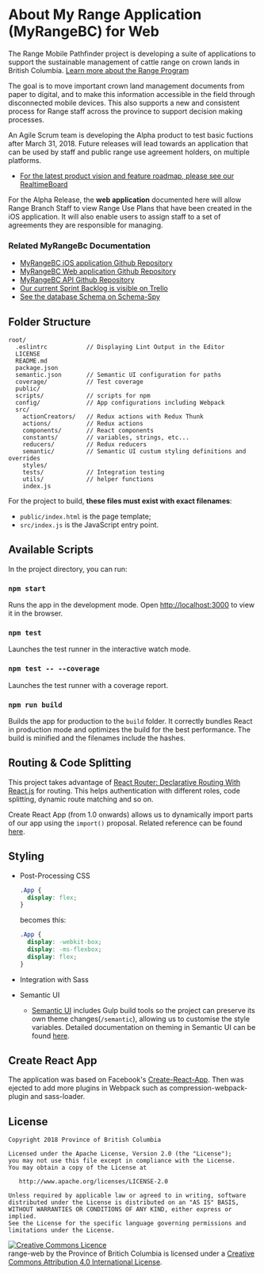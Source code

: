 # About My Range Application (MyRangeBC) for Web

The Range Mobile Pathfinder project is developing a suite of applications to support the sustainable management of cattle range on crown lands in British Columbia. [Learn more about the Range Program](https://www.for.gov.bc.ca/hra/)

The goal is to move important crown land management documents from paper to digital, and to make this information accessible in the field through disconnected mobile devices. This also supports a new and consistent process for Range staff across the province to support decision making processes.

An Agile Scrum team is developing the Alpha product to test basic fuctions after March 31, 2018. Future releases will lead towards an application that can be used by staff and public range use agreement holders, on multiple platforms.

- [For the latest product vision and feature roadmap, please see our RealtimeBoard](https://realtimeboard.com/app/board/o9J_kzhjVKg=/) 

For the Alpha Release, the **web application** documented here will allow Range Branch Staff to view Range Use Plans that have been created in the iOS application. It will also enable users to assign staff to a set of agreements they are responsible for managing.

### Related MyRangeBc Documentation

- [MyRangeBC iOS application Github Repository](https://github.com/bcgov/range-ios)
- [MyRangeBC Web application Github Repository](https://github.com/bcgov/range-web)
- [MyRangeBC API Github Repository](https://github.com/bcgov/range-api)
- [Our current Sprint Backlog is visible on Trello](https://trello.com/b/YxiYOPGU)
- [See the database Schema on Schema-Spy](http://schema-spy-range-myra-dev.pathfinder.gov.bc.ca/)

## Folder Structure
```
root/
  .eslintrc           // Displaying Lint Output in the Editor
  LICENSE
  README.md
  package.json
  semantic.json       // Semantic UI configuration for paths
  coverage/           // Test coverage
  public/
  scripts/            // scripts for npm
  config/             // App configurations including Webpack
  src/
    actionCreators/   // Redux actions with Redux Thunk
    actions/          // Redux actions
    components/       // React components
    constants/        // variables, strings, etc...
    reducers/         // Redux reducers
    semantic/         // Semantic UI custum styling definitions and overrides
    styles/         
    tests/            // Integration testing
    utils/            // helper functions
    index.js
```

For the project to build, **these files must exist with exact filenames**:

* `public/index.html` is the page template;
* `src/index.js` is the JavaScript entry point.

## Available Scripts

In the project directory, you can run:

### `npm start`

Runs the app in the development mode.
Open [http://localhost:3000](http://localhost:3000) to view it in the browser.

### `npm test`
Launches the test runner in the interactive watch mode.<br>

### `npm test -- --coverage`

Launches the test runner with a coverage report.<br>

### `npm run build`

Builds the app for production to the `build` folder.
It correctly bundles React in production mode and optimizes the build for the best performance.
The build is minified and the filenames include the hashes.

## Routing & Code Splitting
This project takes advantage of [React Router: Declarative Routing With React.js](https://github.com/ReactTraining/react-router) for routing. This helps authentication with different roles, code splitting, dynamic route matching and so on.

Create React App (from 1.0 onwards) allows us to dynamically import parts of our app using the `import()` proposal. Related reference can be found [here](https://serverless-stack.com/chapters/code-splitting-in-create-react-app.html).

## Styling
* Post-Processing CSS

  ```css
  .App {
    display: flex;
  }
  ```

  becomes this:

  ```css
  .App {
    display: -webkit-box;
    display: -ms-flexbox;
    display: flex;
  }
  ```

* Integration with Sass 

* Semantic UI
  * [Semantic UI](https://react.semantic-ui.com/usage) includes Gulp build tools so the project can preserve its own theme changes(`/semantic`), allowing us to customise the style variables. Detailed documentation on theming in Semantic UI can be found [here](http://learnsemantic.com/developing/customizing.html).

## Create React App
  The application was based on Facebook's [Create-React-App](https://github.com/facebook/create-react-app). Then was ejected to add more plugins in Webpack such as compression-webpack-plugin and sass-loader. 

## License

	Copyright 2018 Province of British Columbia

	Licensed under the Apache License, Version 2.0 (the "License");
	you may not use this file except in compliance with the License.
	You may obtain a copy of the License at 

	   http://www.apache.org/licenses/LICENSE-2.0

	Unless required by applicable law or agreed to in writing, software
	distributed under the License is distributed on an "AS IS" BASIS,
	WITHOUT WARRANTIES OR CONDITIONS OF ANY KIND, either express or implied.
	See the License for the specific language governing permissions and
	limitations under the License.
   

<a rel="license" href="http://creativecommons.org/licenses/by/4.0/"><img alt="Creative Commons Licence" style="border-width:0" src="https://i.creativecommons.org/l/by/4.0/80x15.png" /></a><br /><span xmlns:dct="http://purl.org/dc/terms/" property="dct:title">range-web</span> by <span xmlns:cc="http://creativecommons.org/ns#" property="cc:attributionName">the Province of Britich Columbia</span> is licensed under a <a rel="license" href="http://creativecommons.org/licenses/by/4.0/">Creative Commons Attribution 4.0 International License</a>.

